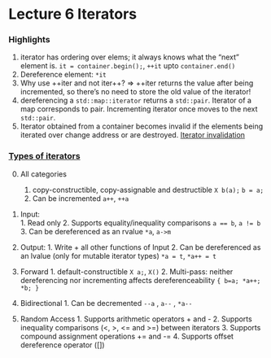 # Lecture 6 Iterators

### Highlights
1. iterator has ordering over elems; it always knows what the “next” element is.  `it = container.begin();`, `++it` upto `container.end()`
2. Dereference element: `*it`
3. Why use ++iter and not iter++? => ++iter returns the value after being incremented, so there’s no need to store the old value of the iterator!
4. dereferencing a `std::map::iterator` returns a `std::pair`. Iterator of a map corresponds to pair. Incrementing iterator once moves to the next `std::pair`.
5. Iterator obtained from a container becomes invalid if the elements being iterated over change address or are destroyed. [Iterator invalidation](https://en.cppreference.com/w/cpp/container/vector#Iterator_invalidation)

### [Types of iterators](https://www.cplusplus.com/reference/iterator/)
0. All categories
    1. copy-constructible, copy-assignable and destructible `X b(a);` `b = a;`
    2. Can be incremented `a++`, `++a`

1. Input:  
        1. Read only 
        2. Supports equality/inequality comparisons `a == b`, `a != b`
        3. Can be dereferenced as an rvalue `*a`, `a->m`
2. Output:
        1. Write + all other functions of Input
        2. Can be dereferenced as an lvalue (only for mutable iterator types) `*a = t`, `*a++ = t`
3. Forward 
        1. default-constructible `X a;`, `X()`
        2. Multi-pass: neither dereferencing nor incrementing affects dereferenceability `{ b=a; *a++; *b; }`

4. Bidirectional
        1. Can be decremented `--a` , `a--` , `*a--`

5. Random Access
        1. Supports arithmetic operators + and -
        2. Supports inequality comparisons (<, >, <= and >=) between iterators
        3. Supports compound assignment operations += and -=
        4. Supports offset dereference operator ([])


